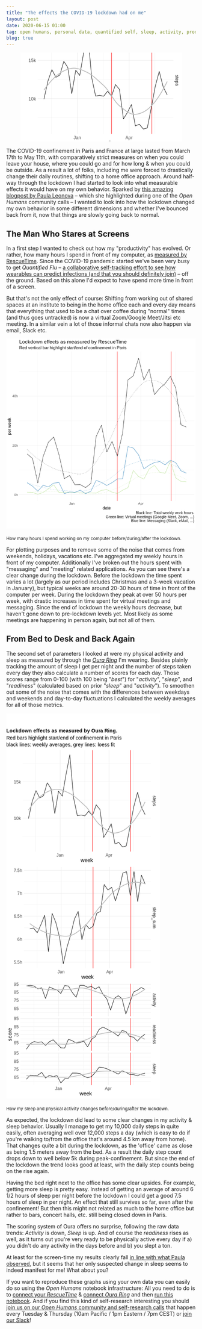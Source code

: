 ```yaml
---
title: "The effects the COVID-19 lockdown had on me"
layout: post
date: 2020-06-15 01:00
tag: open humans, personal data, quantified self, sleep, activity, productivity, coronavirus, COVID19
blog: true
---
```

<p style="text-align:center;"><img  src="/assets/images/lockdown_oura-header.png"/></p>

The COVID-19 confinement in Paris and France at large lasted from March 17th to May 11th, with comparatively strict measures on when you could leave your house, where you could go and for how long & when you could be outside. As a result a lot of folks, including me were forced to drastically change their daily routines, shifting to a home office approach. Around half-way through the lockdown I had started to look into what measurable effects it would have on my own behavior. Sparked by [this amazing blogpost by Paula Leonova](https://pleonova.github.io/shelter-in-place/) – which she highlighted during one of the _Open Humans_ community calls – I wanted to look into how the lockdown changed my own behavior in some different dimensions and whether I've bounced back from it, now that things are slowly going back to normal.

## The Man Who Stares at Screens

In a first step I wanted to check out how my "productivity" has evolved. Or rather, how many hours I spend in front of my computer, as [measured by RescueTime](https://www.rescuetime.com/). Since the COVID-19 pandemic started we've been very busy to get _Quantified Flu_ – [a collaborative self-tracking effort to see how wearables can predict infections (and that you should definitely join)](https://quantifiedflu.org/) – off the ground. Based on this alone I'd expect to have spend more time in front of a screen.

But that's not the only effect of course: Shifting from working out of shared spaces at an institute to being in the home office each and every day means that everything that used to be a chat over coffee during "normal" times (and thus goes untracked) is now a virtual Zoom/Google Meet/Jitsi etc meeting. In a similar vein a lot of those informal chats now also happen via email, Slack etc.

![](/assets/images/lockdown_rescuetime.png)

<small>How many hours I spend working on my computer before/during/after the lockdown.</small>

For plotting purposes and to remove some of the noise that comes from weekends, holidays, vacations etc. I've aggregated my weekly hours in front of my computer. Additionally I've broken out the hours spent with "messaging" and "meeting" related applications. As you can see there's a clear change during the lockdown. Before the lockdown the time spent varies a lot (largely as our period includes Christmas and a 3-week vacation in January), but typical weeks are around 20-30 hours of time in front of the computer per week. During the lockdown they peak at over 50 hours per week, with drastic increases in time spent for virtual meetings and messaging. Since the end of lockdown the weekly hours decrease, but haven't gone down to pre-lockdown levels yet. Most likely as some meetings are happening in person again, but not all of them.

## From Bed to Desk and Back Again

The second set of parameters I looked at were my physical activity and sleep as measured by through the [_Oura Ring_](https://ouraring.com/) I'm wearing. Besides plainly tracking the amount of sleep I get per night and the number of steps taken every day they also calculate a number of scores for each day. Those scores range from 0-100 (with 100 being "_best_") for "_activity_", "_sleep_", and "_readiness_" (calculated based on prior "_sleep_" and "_activity_"). To smoothen out some of the noise that comes with the differences between weekdays and weekends and day-to-day fluctuations I calculated the weekly averages for all of those metrics.

![](/assets/images/lockdown_oura.png)

<small>How my sleep and physical activity changes before/during/after the lockdown.</small>

As expected, the lockdown did lead to some clear changes in my activity & sleep behavior. Usually I manage to get my 10,000 daily steps in quite easily, often averaging well over 12,000 steps a day (which is easy to do if you're walking to/from the office that's around 4.5 km away from home). That changes quite a bit during the lockdown, as the 'office' came as close as being 1.5 meters away from the bed. As a result the daily step count drops down to well below 5k during peak-confinement. But since the end of the lockdown the trend looks good at least, with the daily step counts being on the rise again.

Having the bed right next to the office has some clear upsides. For example, getting more sleep is pretty easy. Instead of getting an average of around 6 1/2 hours of sleep per night before the lockdown I could get a good 7.5 hours of sleep in per night. An effect that still survives so far, even after the confinement! But then this might not related as much to the home office but rather to bars, concert halls, etc. still being closed down in Paris.

The scoring system of Oura offers no surprise, following the raw data trends: _Activity_ is down, _Sleep_ is up. And of course the _readiness_ rises as well, as it turns out you're very ready to be physically active every day if a) you didn't do any activity in the days before and b) you slept a ton.

At least for the screen-time my results clearly fall [in line with what Paula observed](https://pleonova.github.io/shelter-in-place/), but it seems that her only suspected change in sleep seems to indeed manifest for me! What about you?

If you want to reproduce these graphs using your own data you can easily do so using the _Open Humans_ notebook infrastructure: All you need to do is to [connect your _RescueTime_](https://ohrescuetimesource.herokuapp.com/) & [connect _Oura Ring_](https://oura.openhumans.org/) and then [run this notebook](https://exploratory.openhumans.org/notebook/127/). And if you find this kind of self-research interesting you should [join us on our _Open Humans_ community and self-research calls](https://tinyurl.com/wprwl2b) that happen every Tuesday & Thursday (10am Pacific / 1pm Eastern / 7pm CEST) or [join our Slack](https://slackin.openhumans.org)!
